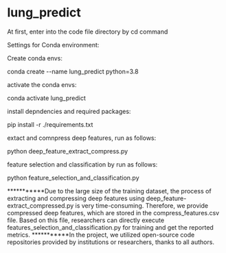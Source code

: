 # lung_predict
At first, enter into the code file directory by cd command

Settings for Conda environment: 

Create conda envs:

conda create --name lung_predict python=3.8

activate the conda envs:

conda activate lung_predict

install depndencies and required packages:

pip install -r ./requirements.txt



extact and comnpress deep features, run as follows:

python deep_feature_extract_compress.py

feature selection and classification by run as follows:

python feature_selection_and_classification.py


***********Due to the large size of the training dataset, the process of extracting and compressing deep features using deep_feature-extract_compressed.py is very time-consuming. Therefore, we provide compressed deep features, which are stored in the compress_features.csv file. Based on this file, researchers can directly execute features_selection_and_classification.py for training and get the reported metrics.
***********In the project, we utilized open-source code repositories provided by institutions or researchers, thanks to all authors.

